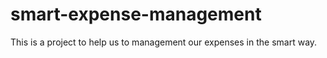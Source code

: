 # smart-expense-management
This is a project to help us to management our expenses in the smart way.
